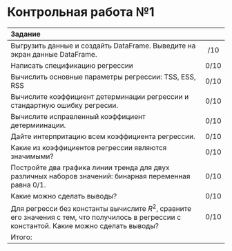 # Контрольная работа №1
| Задание   | <!-- -->        | 
|:-------------|:---------------:|
|  Выгрузить данные и создайть DataFrame. Выведите на экран данные DataFrame.         |   /10     |
| Написать спецификацию регрессии      |     0/10 |
| Вычислить основные параметры регрессии: TSS, ESS, RSS    | 0/10     |
|Вычислите коэффициент детерминации регрессии и стандартную ошибку регресии.|0/10 |
|Вычислите исправленный коэффициент детермиинации.|0/10 |
|Дайте интерпритацию всем коэффициента регрессии.| 0/10|
|Какие из коэффициентов регрессии являются значимыми?|0/10 |
|Постройте два графика линии тренда для двух различных наборов значений: бинарная переменная равна 0/1.| 0/10|
|Какие можно сделать выводы?|0/10 |
|Для регресси без константы вычислите $R^2$, сравните его значения с тем, что получилось в регрессии с константой. Какие можно сделать выводы?| 0/10|
|Итого:||

